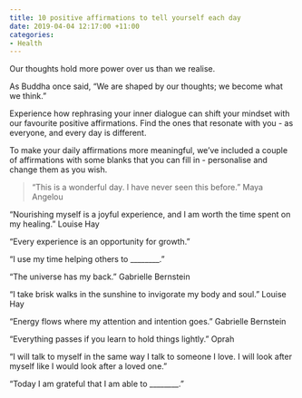 ```yaml
---
title: 10 positive affirmations to tell yourself each day
date: 2019-04-04 12:17:00 +11:00
categories:
- Health
---
```


Our thoughts hold more power over us than we realise. 

As Buddha once said, “We are shaped by our thoughts; we become what we think.”

Experience how rephrasing your inner dialogue can shift your mindset with our favourite positive affirmations. Find the ones that resonate with you - as everyone, and every day is different. 

To make your daily affirmations more meaningful, we’ve included a couple of affirmations with some blanks that you can fill in - personalise and change them as you wish. 

> “This is a wonderful day. I have never seen this before.”
Maya Angelou

“Nourishing myself is a joyful experience, and I am worth the time spent on my healing.”
Louise Hay

“Every experience is an opportunity for growth.”

“I use my time helping others to ________.”

“The universe has my back.”
Gabrielle Bernstein 

“I take brisk walks in the sunshine to invigorate my body and soul.”
Louise Hay 

“Energy flows where my attention and intention goes.” 
Gabrielle Bernstein 

“Everything passes if you learn to hold things lightly.”
Oprah 

“I will talk to myself in the same way I talk to someone I love. I will look after myself like I would look after a loved one.” 

“Today I am grateful that I am able to ________.”

